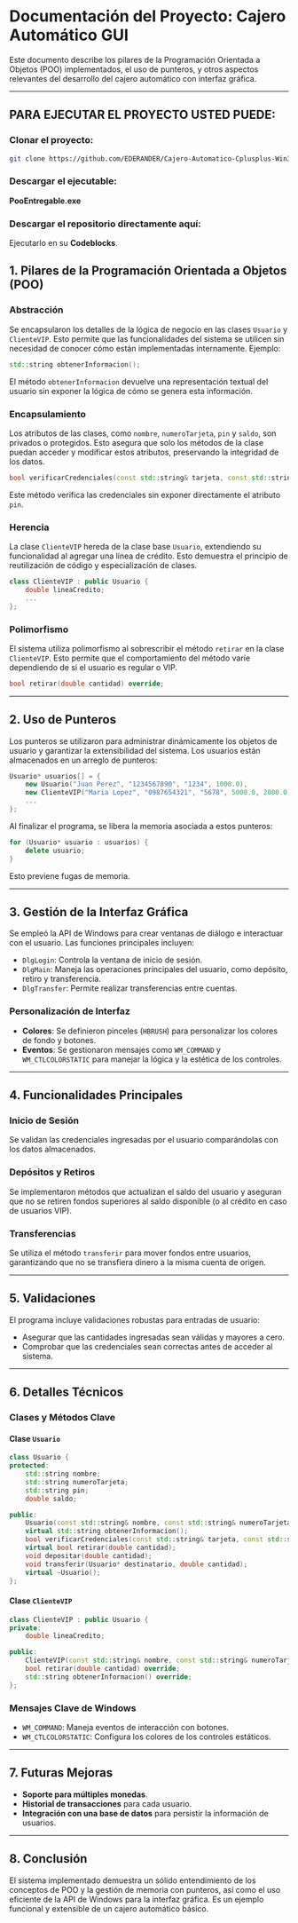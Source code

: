 # Documentación del Proyecto: Cajero Automático GUI

Este documento describe los pilares de la Programación Orientada a Objetos (POO) implementados, el uso de punteros, y otros aspectos relevantes del desarrollo del cajero automático con interfaz gráfica.

---
## PARA EJECUTAR EL PROYECTO USTED PUEDE:

### Clonar el proyecto:
```bash
git clone https://github.com/EDERANDER/Cajero-Automatico-Cplusplus-Win32GUI-DialogBased.git
```

### Descargar el ejecutable:
**PooEntregable.exe**

### Descargar el repositorio directamente aquí:
Ejecutarlo en su **Codeblocks**.


## 1. Pilares de la Programación Orientada a Objetos (POO)

### **Abstracción**
Se encapsularon los detalles de la lógica de negocio en las clases `Usuario` y `ClienteVIP`. Esto permite que las funcionalidades del sistema se utilicen sin necesidad de conocer cómo están implementadas internamente. Ejemplo:

```cpp
std::string obtenerInformacion();
```
El método `obtenerInformacion` devuelve una representación textual del usuario sin exponer la lógica de cómo se genera esta información.

### **Encapsulamiento**
Los atributos de las clases, como `nombre`, `numeroTarjeta`, `pin` y `saldo`, son privados o protegidos. Esto asegura que solo los métodos de la clase puedan acceder y modificar estos atributos, preservando la integridad de los datos.

```cpp
bool verificarCredenciales(const std::string& tarjeta, const std::string& pinIngresado);
```
Este método verifica las credenciales sin exponer directamente el atributo `pin`.

### **Herencia**
La clase `ClienteVIP` hereda de la clase base `Usuario`, extendiendo su funcionalidad al agregar una línea de crédito. Esto demuestra el principio de reutilización de código y especialización de clases.

```cpp
class ClienteVIP : public Usuario {
    double lineaCredito;
    ...
};
```

### **Polimorfismo**
El sistema utiliza polimorfismo al sobrescribir el método `retirar` en la clase `ClienteVIP`. Esto permite que el comportamiento del método varíe dependiendo de si el usuario es regular o VIP.

```cpp
bool retirar(double cantidad) override;
```
---

## 2. Uso de Punteros
Los punteros se utilizaron para administrar dinámicamente los objetos de usuario y garantizar la extensibilidad del sistema. Los usuarios están almacenados en un arreglo de punteros:

```cpp
Usuario* usuarios[] = {
    new Usuario("Juan Perez", "1234567890", "1234", 1000.0),
    new ClienteVIP("Maria Lopez", "0987654321", "5678", 5000.0, 2000.0),
    ...
};
```
Al finalizar el programa, se libera la memoria asociada a estos punteros:

```cpp
for (Usuario* usuario : usuarios) {
    delete usuario;
}
```
Esto previene fugas de memoria.

---

## 3. Gestión de la Interfaz Gráfica
Se empleó la API de Windows para crear ventanas de diálogo e interactuar con el usuario. Las funciones principales incluyen:

- `DlgLogin`: Controla la ventana de inicio de sesión.
- `DlgMain`: Maneja las operaciones principales del usuario, como depósito, retiro y transferencia.
- `DlgTransfer`: Permite realizar transferencias entre cuentas.

### **Personalización de Interfaz**
- **Colores**: Se definieron pinceles (`HBRUSH`) para personalizar los colores de fondo y botones.
- **Eventos**: Se gestionaron mensajes como `WM_COMMAND` y `WM_CTLCOLORSTATIC` para manejar la lógica y la estética de los controles.

---

## 4. Funcionalidades Principales

### **Inicio de Sesión**
Se validan las credenciales ingresadas por el usuario comparándolas con los datos almacenados.

### **Depósitos y Retiros**
Se implementaron métodos que actualizan el saldo del usuario y aseguran que no se retiren fondos superiores al saldo disponible (o al crédito en caso de usuarios VIP).

### **Transferencias**
Se utiliza el método `transferir` para mover fondos entre usuarios, garantizando que no se transfiera dinero a la misma cuenta de origen.

---

## 5. Validaciones
El programa incluye validaciones robustas para entradas de usuario:
- Asegurar que las cantidades ingresadas sean válidas y mayores a cero.
- Comprobar que las credenciales sean correctas antes de acceder al sistema.

---

## 6. Detalles Técnicos

### **Clases y Métodos Clave**
#### Clase `Usuario`
```cpp
class Usuario {
protected:
    std::string nombre;
    std::string numeroTarjeta;
    std::string pin;
    double saldo;

public:
    Usuario(const std::string& nombre, const std::string& numeroTarjeta, const std::string& pin, double saldo);
    virtual std::string obtenerInformacion();
    bool verificarCredenciales(const std::string& tarjeta, const std::string& pinIngresado);
    virtual bool retirar(double cantidad);
    void depositar(double cantidad);
    void transferir(Usuario* destinatario, double cantidad);
    virtual ~Usuario();
};
```

#### Clase `ClienteVIP`
```cpp
class ClienteVIP : public Usuario {
private:
    double lineaCredito;

public:
    ClienteVIP(const std::string& nombre, const std::string& numeroTarjeta, const std::string& pin, double saldo, double credito);
    bool retirar(double cantidad) override;
    std::string obtenerInformacion() override;
};
```

### **Mensajes Clave de Windows**
- `WM_COMMAND`: Maneja eventos de interacción con botones.
- `WM_CTLCOLORSTATIC`: Configura los colores de los controles estáticos.

---

## 7. Futuras Mejoras
- **Soporte para múltiples monedas**.
- **Historial de transacciones** para cada usuario.
- **Integración con una base de datos** para persistir la información de usuarios.

---

## 8. Conclusión
El sistema implementado demuestra un sólido entendimiento de los conceptos de POO y la gestión de memoria con punteros, así como el uso eficiente de la API de Windows para la interfaz gráfica. Es un ejemplo funcional y extensible de un cajero automático básico.
